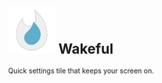 ![](app/src/main/res/mipmap-xhdpi/ic_launcher.png) Wakeful
==========================================================

Quick settings tile that keeps your screen on.